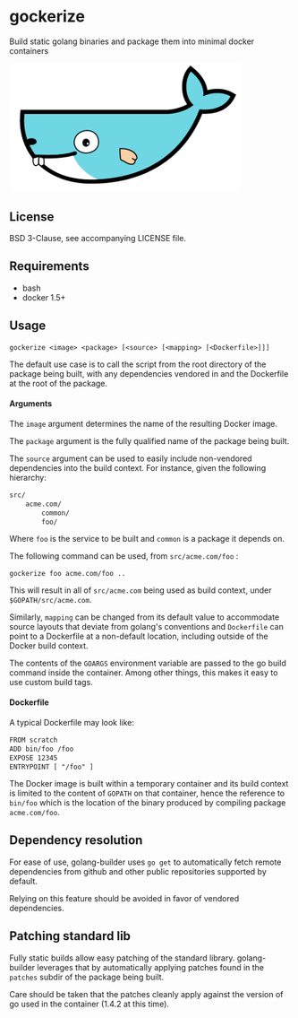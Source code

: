 gockerize
=========

Build static golang binaries and package them into minimal docker containers

<img src="gockerize.png" alt="gockerize" width="415px" />

License
-------

BSD 3-Clause, see accompanying LICENSE file.


Requirements
------------

  - bash
  - docker 1.5+


Usage
-----

    gockerize <image> <package> [<source> [<mapping> [<Dockerfile>]]]


The default use case is to call the script from the root directory of
the package being built, with any dependencies vendored in and the
Dockerfile at the root of the package.

#### Arguments

The `image` argument determines the name of the resulting Docker image.

The `package` argument is the fully qualified name of the package being
built.

The `source` argument can be used to easily include non-vendored dependencies
into the build context. For instance, given the following hierarchy:

    src/
        acme.com/
            common/
            foo/

Where `foo` is the service to be built and `common` is a package it depends on.

The following command can be used, from `src/acme.com/foo` :

    gockerize foo acme.com/foo ..

This will result in all of `src/acme.com` being used as build context, under
`$GOPATH/src/acme.com`.

Similarly, `mapping` can be changed from its default value to accommodate
source layouts that deviate from golang's conventions and `Dockerfile` can
point to a Dockerfile at a non-default location, including outside of the
Docker build context.

The contents of the `GOARGS` environment variable are passed to the go build
command inside the container. Among other things, this makes it easy to use
custom build tags.

#### Dockerfile

A typical Dockerfile may look like:

    FROM scratch
    ADD bin/foo /foo
    EXPOSE 12345
    ENTRYPOINT [ "/foo" ]

The Docker image is built within a temporary container and its build
context is limited to the content of `GOPATH` on that container, hence
the reference to `bin/foo` which is the location of the binary produced
by compiling package `acme.com/foo`.


Dependency resolution
---------------------

For ease of use, golang-builder uses `go get` to automatically fetch remote
dependencies from github and other public repositories supported by default.

Relying on this feature should be avoided in favor of vendored dependencies.


Patching standard lib
---------------------

Fully static builds allow easy patching of the standard library. golang-builder
leverages that by automatically applying patches found in the `patches` subdir
of the package being built.

Care should be taken that the patches cleanly apply against the version of go
used in the container (1.4.2 at this time).

